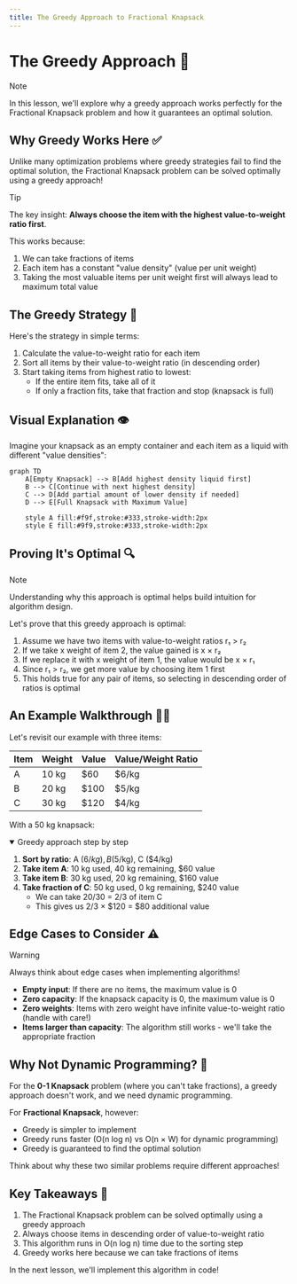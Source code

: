 ```yaml
---
title: The Greedy Approach to Fractional Knapsack
---
```


# The Greedy Approach 🧠

> [!NOTE]
> In this lesson, we'll explore why a greedy approach works perfectly for the Fractional Knapsack problem and how it guarantees an optimal solution.

## Why Greedy Works Here ✅

Unlike many optimization problems where greedy strategies fail to find the optimal solution, the Fractional Knapsack problem can be solved optimally using a greedy approach!

> [!TIP]
> The key insight: **Always choose the item with the highest value-to-weight ratio first**.

This works because:
1. We can take fractions of items
2. Each item has a constant "value density" (value per unit weight)
3. Taking the most valuable items per unit weight first will always lead to maximum total value

## The Greedy Strategy 📝

Here's the strategy in simple terms:

1. Calculate the value-to-weight ratio for each item
2. Sort all items by their value-to-weight ratio (in descending order)
3. Start taking items from highest ratio to lowest:
   - If the entire item fits, take all of it
   - If only a fraction fits, take that fraction and stop (knapsack is full)

## Visual Explanation 👁️

Imagine your knapsack as an empty container and each item as a liquid with different "value densities":

```mermaid
graph TD
    A[Empty Knapsack] --> B[Add highest density liquid first]
    B --> C[Continue with next highest density]
    C --> D[Add partial amount of lower density if needed]
    D --> E[Full Knapsack with Maximum Value]
    
    style A fill:#f9f,stroke:#333,stroke-width:2px
    style E fill:#9f9,stroke:#333,stroke-width:2px
```

## Proving It's Optimal 🔍

> [!NOTE]
> Understanding why this approach is optimal helps build intuition for algorithm design.

Let's prove that this greedy approach is optimal:

1. Assume we have two items with value-to-weight ratios r₁ > r₂
2. If we take x weight of item 2, the value gained is x × r₂
3. If we replace it with x weight of item 1, the value would be x × r₁
4. Since r₁ > r₂, we get more value by choosing item 1 first
5. This holds true for any pair of items, so selecting in descending order of ratios is optimal

## An Example Walkthrough 🚶‍♂️

Let's revisit our example with three items:

| Item | Weight | Value | Value/Weight Ratio |
|------|--------|-------|-------------------|
| A    | 10 kg  | $60   | $6/kg             |
| B    | 20 kg  | $100  | $5/kg             |
| C    | 30 kg  | $120  | $4/kg             |

With a 50 kg knapsack:

<details open>
<summary>Greedy approach step by step</summary>

1. **Sort by ratio**: A ($6/kg), B ($5/kg), C ($4/kg)
2. **Take item A**: 10 kg used, 40 kg remaining, $60 value
3. **Take item B**: 30 kg used, 20 kg remaining, $160 value
4. **Take fraction of C**: 50 kg used, 0 kg remaining, $240 value
   - We can take 20/30 = 2/3 of item C
   - This gives us 2/3 × $120 = $80 additional value
</details>

## Edge Cases to Consider ⚠️

> [!WARNING]
> Always think about edge cases when implementing algorithms!

- **Empty input**: If there are no items, the maximum value is 0
- **Zero capacity**: If the knapsack capacity is 0, the maximum value is 0
- **Zero weights**: Items with zero weight have infinite value-to-weight ratio (handle with care!)
- **Items larger than capacity**: The algorithm still works - we'll take the appropriate fraction

## Why Not Dynamic Programming? 🤔

For the **0-1 Knapsack** problem (where you can't take fractions), a greedy approach doesn't work, and we need dynamic programming.

For **Fractional Knapsack**, however:
- Greedy is simpler to implement
- Greedy runs faster (O(n log n) vs O(n × W) for dynamic programming)
- Greedy is guaranteed to find the optimal solution

Think about why these two similar problems require different approaches!

## Key Takeaways 🔑

1. The Fractional Knapsack problem can be solved optimally using a greedy approach
2. Always choose items in descending order of value-to-weight ratio
3. This algorithm runs in O(n log n) time due to the sorting step
4. Greedy works here because we can take fractions of items

In the next lesson, we'll implement this algorithm in code! 